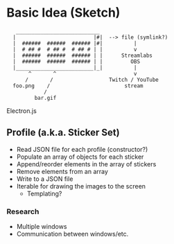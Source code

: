# Basic Idea (Sketch)

```
   ___________________________
  |                         |#|  --> file (symlink?)
  |  ######  ######  ###### |#|          |
  |  # ## #  # ## #  # ## # | |          v
  |  ######  ######  ###### | |      Streamlabs
  |  ######  ######  ###### | |         OBS
  |_________________________|_|          |
       ^       ^                         v
      /       /                  Twitch / YouTube
  foo.png    /                        stream
            /
         bar.gif
```

Electron.js

## Profile (a.k.a. Sticker Set)

* Read JSON file for each profile (constructor?)
* Populate an array of objects for each sticker
* Append/reorder elements in the array of stickers
* Remove elements from an array
* Write to a JSON file
* Iterable for drawing the images to the screen
  * Templating?

### Research

* Multiple windows
* Communication between windows/etc.
